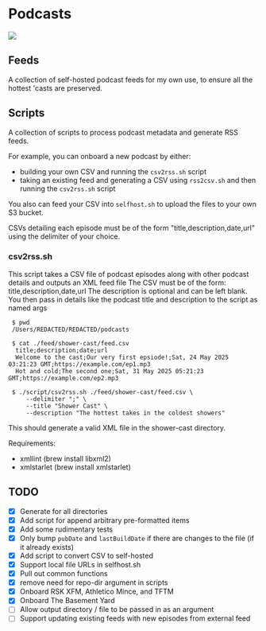 # Podcasts
![](https://github.com/Stephan5/podcasts/actions/workflows/main.yml/badge.svg)
## Feeds
A collection of self-hosted podcast feeds for my own use, to ensure all the hottest 'casts are preserved.

## Scripts
A collection of scripts to process podcast metadata and generate RSS feeds.

For example, you can onboard a new podcast by either:
* building your own CSV and running the `csv2rss.sh` script
* taking an existing feed and generating a CSV using `rss2csv.sh` and then running the `csv2rss.sh` script

You also can feed your CSV into `selfhost.sh` to upload the files to your own S3 bucket. 

CSVs detailing each episode must be of the form "title,description,date,url" using the delimiter of your choice. 

### csv2rss.sh
This script takes a CSV file of podcast episodes along with other podcast details and outputs an XML feed file
The CSV must be of the form: title,description,date,url
The description is optional and can be left blank. 
You then pass in details like the podcast title and description to the script as named args

```shell
 $ pwd 
 /Users/REDACTED/REDACTED/podcasts

 $ cat ./feed/shower-cast/feed.csv
  title;description;date;url
  Welcome to the cast;Our very first epsiode!;Sat, 24 May 2025 03:21:23 GMT;https://example.com/ep1.mp3
  Hot and cold;The second one;Sat, 31 May 2025 05:21:23 GMT;https://example.com/ep2.mp3
 
 $ ./script/csv2rss.sh ./feed/shower-cast/feed.csv \
     --delimiter ";" \
     --title "Shower Cast" \
     --description "The hottest takes in the coldest showers"
```

This should generate a valid XML file in the shower-cast directory.

Requirements:
 * xmllint (brew install libxml2)
 * xmlstarlet (brew install xmlstarlet)

## TODO
- [x] Generate for all directories
- [x] Add script for append arbitrary pre-formatted items 
- [x] Add some rudimentary tests
- [x] Only bump `pubDate` and `lastBuildDate` if there are changes to the file (if it already exists)
- [x] Add script to convert CSV to self-hosted 
- [x] Support local file URLs in selfhost.sh
- [x] Pull out common functions
- [x] remove need for repo-dir argument in scripts
- [x] Onboard RSK XFM, Athletico Mince, and TFTM
- [x] Onboard The Basement Yard
- [ ] Allow output directory / file to be passed in as an argument
- [ ] Support updating existing feeds with new episodes from external feed

